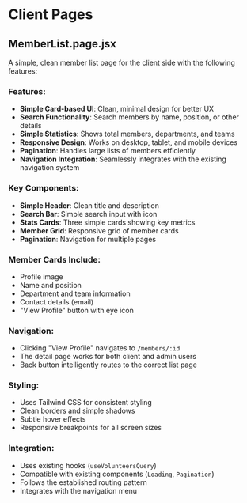 # Client Pages

## MemberList.page.jsx

A simple, clean member list page for the client side with the following features:

### Features:
- **Simple Card-based UI**: Clean, minimal design for better UX
- **Search Functionality**: Search members by name, position, or other details
- **Simple Statistics**: Shows total members, departments, and teams
- **Responsive Design**: Works on desktop, tablet, and mobile devices
- **Pagination**: Handles large lists of members efficiently
- **Navigation Integration**: Seamlessly integrates with the existing navigation system

### Key Components:
- **Simple Header**: Clean title and description
- **Search Bar**: Simple search input with icon
- **Stats Cards**: Three simple cards showing key metrics
- **Member Grid**: Responsive grid of member cards
- **Pagination**: Navigation for multiple pages

### Member Cards Include:
- Profile image
- Name and position
- Department and team information
- Contact details (email)
- "View Profile" button with eye icon

### Navigation:
- Clicking "View Profile" navigates to `/members/:id`
- The detail page works for both client and admin users
- Back button intelligently routes to the correct list page

### Styling:
- Uses Tailwind CSS for consistent styling
- Clean borders and simple shadows
- Subtle hover effects
- Responsive breakpoints for all screen sizes

### Integration:
- Uses existing hooks (`useVolunteersQuery`)
- Compatible with existing components (`Loading`, `Pagination`)
- Follows the established routing pattern
- Integrates with the navigation menu 